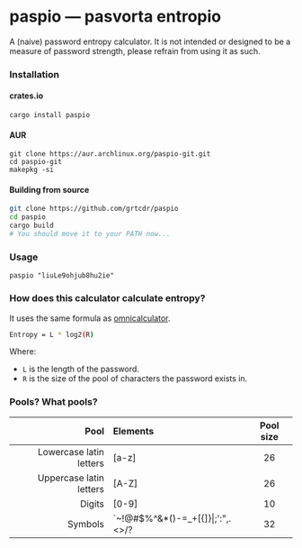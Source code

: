 # paspio — pasvorta entropio

A (naive) password entropy calculator. It is not intended or designed to be a
measure of password strength, please refrain from using it as such.

### Installation

#### crates.io

```
cargo install paspio
```

#### AUR

```
git clone https://aur.archlinux.org/paspio-git.git
cd paspio-git
makepkg -si
```

#### Building from source

```bash
git clone https://github.com/grtcdr/paspio
cd paspio
cargo build
# You should move it to your PATH now...
```

### Usage

```
paspio "liuLe9ohjub8hu2ie"
```

### How does this calculator calculate entropy?

It uses the same formula as
[omnicalculator](https://www.omnicalculator.com/other/password-entropy).

```bash
Entropy = L * log2(R)
```

Where:
- `L` is the length of the password.
- `R` is the size of the pool of characters the password exists in.

### Pools? What pools?

| Pool                    | Elements | Pool size |
| -----:                  | :------  | :-------: |
| Lowercase latin letters | [a-z]    |    26     |
| Uppercase latin letters | [A-Z]    |    26     |
| Digits                  | [0-9]    |    10     |    
| Symbols                 | \`~!@#$%^&*()-=_+[{]}\|;':",.<>/? | 32 |
